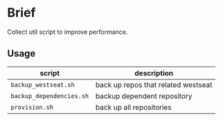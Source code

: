 # Brief 

Collect util script to improve performance.

## Usage

| script    |    description  |
|----------|-----------------|
| `backup_westseat.sh`  | back up repos that related westseat |
| `backup_dependencies.sh`| backup dependent repository |
| `provision.sh` | back up all repositories  |
